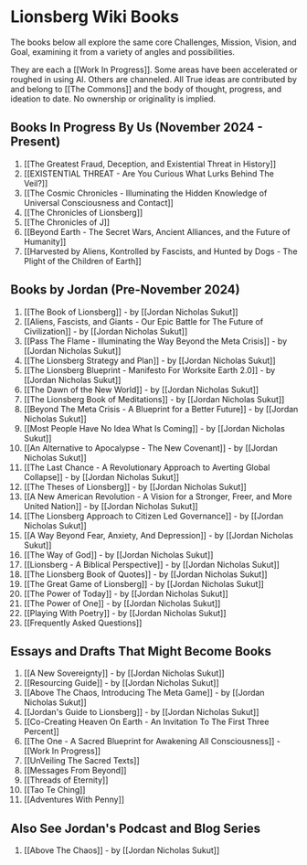 # Lionsberg Wiki Books 

The books below all explore the same core Challenges, Mission, Vision, and Goal, examining it from a variety of angles and possibilities. 

They are each a [[Work In Progress]]. Some areas have been accelerated or roughed in using AI. Others are channeled. All True ideas are contributed by and belong to [[The Commons]] and the body of thought, progress, and ideation to date. No ownership or originality is implied. 

## Books In Progress By Us (November 2024 - Present)


1. [[The Greatest Fraud, Deception, and Existential Threat in History]]  
2. [[EXISTENTIAL THREAT - Are You Curious What Lurks Behind The Veil?]]  
3. [[The Cosmic Chronicles - Illuminating the Hidden Knowledge of Universal Consciousness and Contact]]  
4. [[The Chronicles of Lionsberg]]  
5. [[The Chronicles of J]]  
6. [[Beyond Earth - The Secret Wars, Ancient Alliances, and the Future of Humanity]]    
7. [[Harvested by Aliens, Kontrolled by Fascists, and Hunted by Dogs - The Plight of the Children of Earth]]   


## Books by Jordan (Pre-November 2024)

1. [[The Book of Lionsberg]] -  by [[Jordan Nicholas Sukut]]  
2. [[Aliens, Fascists, and Giants  - Our Epic Battle for The Future of Civilization]] - by [[Jordan Nicholas Sukut]]  
3. [[Pass The Flame - Illuminating the Way Beyond the Meta Crisis]] - by [[Jordan Nicholas Sukut]]  
4. [[The Lionsberg Strategy and Plan]] - by [[Jordan Nicholas Sukut]]  
5. [[The Lionsberg Blueprint - Manifesto For Worksite Earth 2.0]] - by [[Jordan Nicholas Sukut]] 
6. [[The Dawn of the New World]] - by [[Jordan Nicholas Sukut]]  
7. [[The Lionsberg Book of Meditations]] - by [[Jordan Nicholas Sukut]]   
8. [[Beyond The Meta Crisis - A Blueprint for a Better Future]] - by [[Jordan Nicholas Sukut]]    
9. [[Most People Have No Idea What Is Coming]] - by [[Jordan Nicholas Sukut]]  
10. [[An Alternative to Apocalypse - The New Covenant]] - by [[Jordan Nicholas Sukut]]  
11. [[The Last Chance - A Revolutionary Approach to Averting Global Collapse]] - by [[Jordan Nicholas Sukut]]   
12. [[The Theses of Lionsberg]] - by [[Jordan Nicholas Sukut]]
13. [[A New American Revolution - A Vision for a Stronger, Freer, and More United Nation]] - by [[Jordan Nicholas Sukut]]   
14. [[The Lionsberg Approach to Citizen Led Governance]] - by [[Jordan Nicholas Sukut]]  
15. [[A Way Beyond Fear, Anxiety, And Depression]]  - by [[Jordan Nicholas Sukut]] 
16. [[The Way of God]] - by [[Jordan Nicholas Sukut]]  
17. [[Lionsberg - A Biblical Perspective]] - by [[Jordan Nicholas Sukut]]  
18. [[The Lionsberg Book of Quotes]] - by [[Jordan Nicholas Sukut]]  
19. [[The Great Game of Lionsberg]] - by [[Jordan Nicholas Sukut]]  
20. [[The Power of Today]] - by [[Jordan Nicholas Sukut]]  
21. [[The Power of One]] - by [[Jordan Nicholas Sukut]]  
22. [[Playing With Poetry]] - by [[Jordan Nicholas Sukut]]  
23. [[Frequently Asked Questions]] 


## Essays and Drafts That Might Become Books 

1. [[A New Sovereignty]] - by [[Jordan Nicholas Sukut]]  
2. [[Resourcing Guide]] - by [[Jordan Nicholas Sukut]]  
3. [[Above The Chaos, Introducing The Meta Game]] - by [[Jordan Nicholas Sukut]]  
4. [[Jordan's Guide to Lionsberg]] - by [[Jordan Nicholas Sukut]]  
5. [[Co-Creating Heaven On Earth - An Invitation To The First Three Percent]]  
6. [[The One - A Sacred Blueprint for Awakening All Consciousness]] - [[Work In Progress]]   
7. [[UnVeiling The Sacred Texts]]  
8. [[Messages From Beyond]]  
9. [[Threads of Eternity]]  
10. [[Tao Te Ching]]  
11. [[Adventures With Penny]]    
## Also See Jordan's Podcast and Blog Series 

1. [[Above The Chaos]] - by [[Jordan Nicholas Sukut]]  

